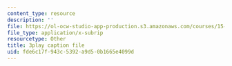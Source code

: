 ```yaml
---
content_type: resource
description: ''
file: https://ol-ocw-studio-app-production.s3.amazonaws.com/courses/15-s50-how-to-win-at-texas-holdem-poker-january-iap-2016/fde6c17f943c5392a9d50b1665e4099d_zlmokDj0DaU.vtt
file_type: application/x-subrip
resourcetype: Other
title: 3play caption file
uid: fde6c17f-943c-5392-a9d5-0b1665e4099d
---
```

